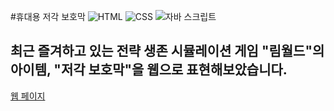 #휴대용 저각 보호막
![HTML](https://img.shields.io/badge/HTML5-E34F26?style=flat&logo=html5&logoColor=white)
![CSS](https://img.shields.io/badge/CSS-563d7c?&style=flat&logo=css3&logoColor=white)
![자바 스크립트](https://img.shields.io/badge/JavaScript-F7DF1E?style=flat&logo=javascript&logoColor=black)

최근 즐겨하고 있는 전략 생존 시뮬레이션 게임 "림월드"의 아이템, "저각 보호막"을 웹으로 표현해보았습니다.
---
<a href="https://junyoung1201.github.io/low-shield-pack">웹 페이지</a>